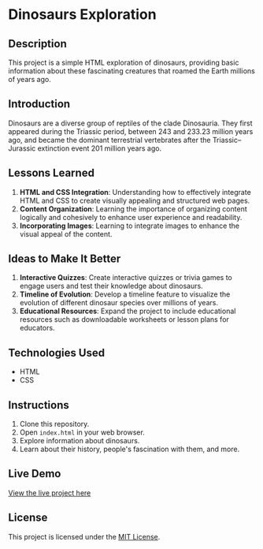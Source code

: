 # Dinosaurs Exploration

## Description
This project is a simple HTML exploration of dinosaurs, providing basic information about these fascinating creatures that roamed the Earth millions of years ago.

## Introduction
Dinosaurs are a diverse group of reptiles of the clade Dinosauria. They first appeared during the Triassic period, between 243 and 233.23 million years ago, and became the dominant terrestrial vertebrates after the Triassic–Jurassic extinction event 201 million years ago.

## Lessons Learned
1. **HTML and CSS Integration**: Understanding how to effectively integrate HTML and CSS to create visually appealing and structured web pages.
2. **Content Organization**: Learning the importance of organizing content logically and cohesively to enhance user experience and readability.
3. **Incorporating Images**: Learning to integrate images to enhance the visual appeal of the content.

## Ideas to Make It Better
1. **Interactive Quizzes**: Create interactive quizzes or trivia games to engage users and test their knowledge about dinosaurs.
3. **Timeline of Evolution**: Develop a timeline feature to visualize the evolution of different dinosaur species over millions of years.
4. **Educational Resources**: Expand the project to include educational resources such as downloadable worksheets or lesson plans for educators.

## Technologies Used
- HTML
- CSS

## Instructions
1. Clone this repository.
2. Open `index.html` in your web browser.
3. Explore information about dinosaurs.
4. Learn about their history, people's fascination with them, and more.

## Live Demo
[View the live project here](https://dinosaurs-pi.vercel.app/)

## License
This project is licensed under the [MIT License](LICENSE).
